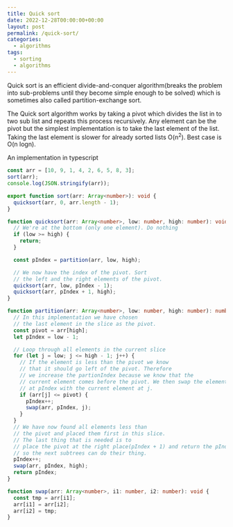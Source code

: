```yaml
---
title: Quick sort
date: 2022-12-28T00:00:00+00:00
layout: post
permalink: /quick-sort/
categories:
  - algorithms
tags:
  - sorting
  - algorithms
---
```


Quick sort is an efficient divide-and-conquer algorithm(breaks the problem into sub-problems until they become simple enough to be solved) which is sometimes also called partition-exchange sort.

The Quick sort algorithm works by taking a pivot which divides the list in to two sub list and repeats this process recursively. Any element can be the pivot but the simplest implementation is to take the last element of the list. Taking the last element is slower for already sorted lists O(n<sup>2</sup>). Best case is O(n logn).

An implementation in typescript

```ts
const arr = [10, 9, 1, 4, 2, 6, 5, 8, 3];
sort(arr);
console.log(JSON.stringify(arr));

export function sort(arr: Array<number>): void {
  quicksort(arr, 0, arr.length - 1);
}

function quicksort(arr: Array<number>, low: number, high: number): void {
  // We're at the bottom (only one element). Do nothing
  if (low >= high) {
    return;
  }

  const pIndex = partition(arr, low, high);

  // We now have the index of the pivot. Sort
  // the left and the right elements of the pivot.
  quicksort(arr, low, pIndex - 1);
  quicksort(arr, pIndex + 1, high);
}

function partition(arr: Array<number>, low: number, high: number): number {
  // In this implementation we have chosen
  // the last element in the slice as the pivot.
  const pivot = arr[high];
  let pIndex = low - 1;

  // Loop through all elements in the current slice
  for (let j = low; j <= high - 1; j++) {
    // If the element is less than the pivot we know
    // that it should go left of the pivot. Therefore
    // we increase the partionIndex because we know that the
    // current element comes before the pivot. We then swap the element
    // at pIndex with the current element at j.
    if (arr[j] <= pivot) {
      pIndex++;
      swap(arr, pIndex, j);
    }
  }
  // We have now found all elements less than
  // the pivot and placed them first in this slice.
  // The last thing that is needed is to
  // place the pivot at the right place(pIndex + 1) and return the pIndex
  // so the next subtrees can do their thing.
  pIndex++;
  swap(arr, pIndex, high);
  return pIndex;
}

function swap(arr: Array<number>, i1: number, i2: number): void {
  const tmp = arr[i1];
  arr[i1] = arr[i2];
  arr[i2] = tmp;
}
```
